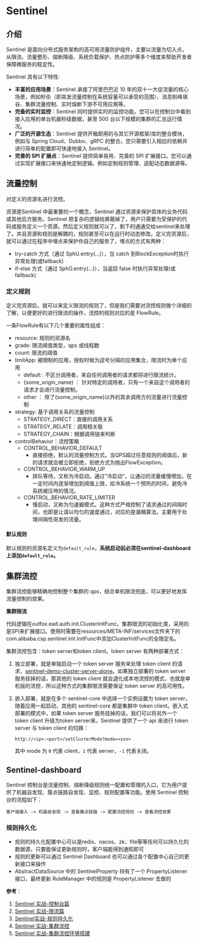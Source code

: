 # Sentinel

## 介绍

Sentinel 是面向分布式服务架构的高可用流量防护组件，主要以流量为切入点，从限流、流量整形、熔断降级、系统负载保护、热点防护等多个维度来帮助开发者保障微服务的稳定性。

Sentinel 具有以下特性:

- **丰富的应用场景**：Sentinel 承接了阿里巴巴近 10 年的双十一大促流量的核心场景，例如秒杀（即突发流量控制在系统容量可以承受的范围）、消息削峰填谷、集群流量控制、实时熔断下游不可用应用等。
- **完备的实时监控**：Sentinel 同时提供实时的监控功能。您可以在控制台中看到接入应用的单台机器秒级数据，甚至 500 台以下规模的集群的汇总运行情况。
- **广泛的开源生态**：Sentinel 提供开箱即用的与其它开源框架/库的整合模块，例如与 Spring Cloud、Dubbo、gRPC 的整合。您只需要引入相应的依赖并进行简单的配置即可快速地接入 Sentinel。
- **完善的 SPI 扩展点**：Sentinel 提供简单易用、完善的 SPI 扩展接口。您可以通过实现扩展接口来快速地定制逻辑。例如定制规则管理、适配动态数据源等。

## 流量控制

对定义的资源名进行流控。

资源是Sentinel 中最重要的一个概念，Sentinel 通过资源来保护具体的业务代码或其他后方服务。Sentinel 把复杂的逻辑给屏蔽掉了，用户只需要为受保护的代码或服务定义一个资源，然后定义规则就可以了，剩下的通通交给sentinel来处理了。并且资源和规则是解耦的，规则甚至可以在运行时动态修改。定义完资源后，就可以通过在程序中埋点来保护你自己的服务了，埋点的方式有两种：

- try-catch 方式（通过 SphU.entry(...)），当 catch 到BlockException时执行异常处理(或fallback)
- if-else 方式（通过 SphO.entry(...)），当返回 false 时执行异常处理(或fallback)



### 定义规则

定义完资源后，就可以来定义限流的规则了，但是我们需要对流控规则做个详细的了解，以便更好的进行限流的操作，流控的规则对应的是 FlowRule。

一条FlowRule有以下几个重要的属性组成：

- resource: 规则的资源名
- grade: 限流阈值类型，qps 或线程数
- count: 限流的阈值
- limitApp: 被限制的应用，授权时候为逗号分隔的应用集合，限流时为单个应用
  - default : 不区分调用者，来自任何调用者的请求都将进行限流统计。
  - {some_origin_name} ： 针对特定的调用者，只有一个来自这个调用者的请求才会进行流量控制。
  - other ： 除了{some_origin_name}以外的其余调用方的流量进行流量控制
- strategy: 基于调用关系的流量控制
  - STRATEGY_DIRECT：直接的调用关系
  - STRATEGY_RELATE：调用相关联
  - STRATEGY_CHAIN：根据调用链来判断
- controlBehavior：流控策略
  - CONTROL_BEHAVIOR_DEFAULT
    - 直接拒绝，默认的流量控制方式，当QPS超过任意规则的阈值后，新的请求就会被立即拒绝，拒绝方式为抛出FlowException。
  - CONTROL_BEHAVIOR_WARM_UP
    - 排队等待，又称为冷启动。通过”冷启动”，让通过的流量缓慢增加，在一定时间内逐渐增加到阈值上限，给冷系统一个预热的时间，避免冷系统被压垮的情况。
  - CONTROL_BEHAVIOR_RATE_LIMITER
    - 慢启动，又称为匀速器模式。这种方式严格控制了请求通过的间隔时间，也即是让请以均匀的速度通过，对应的是漏桶算法。主要用于处理间隔性突发的流量。

#### 默认规则

默认规则的资源名定义为`default_rule`，**系统启动前必须在sentinel-dashboard上添加`default_rule`。**




## 集群流控

集群流控能够精确地控制整个集群的 qps，结合单机限流兜底，可以更好地发挥流量控制的效果。


**集群限流**

代码逻辑在outfox.ead.auth.init.ClusterInitFunc。集群限流的初始化类，采用的是SPI来扩展接口。使用时需要在resources/META-INF/services文件夹下的com.alibaba.csp.sentinel.init.InitFunc中添加ClusterInitFunc的全限定名。

集群流控包含：token server和token client。token server 有两种部署方式：

1. 独立部署，就是单独启动一个 token server 服务来处理 token client 的请求，[sentinel-demo-cluster-server-alone](https://github.com/alibaba/Sentinel/tree/master/sentinel-demo/sentinel-demo-cluster/sentinel-demo-cluster-server-alone)。如果独立部署的 token server 服务挂掉的话，那其他的 token client 就会退化成本地流控的模式，也就是单机版的流控，所以这种方式的集群限流需要保证 token server 的高可用性。

2. 嵌入部署，就是在多个 sentinel-core 中选择一个实例设置为 token server，随着应用一起启动，其他的 sentinel-core 都是集群中 token client。嵌入式部署的模式中，如果 token server 服务挂掉的话，我们可以将另外一个 token client 升级为token server来。Sentinel 提供了一个 api 来进行 token server 与 token client 的切换：

   ```
   http://<ip>:<port>/setClusterMode?mode=<xxx>
   ```

   其中 mode 为 `0` 代表 client，`1` 代表 server，`-1` 代表关闭。



## Sentinel-dashboard

Sentinel 控制台是流量控制、熔断降级规则统一配置和管理的入口，它为用户提供了机器自发现、簇点链路自发现、监控、规则配置等功能。使用 Sentinel 控制台的流程如下：

```
客户端接入 -> 机器自发现 -> 查看簇点链路 -> 配置流控规则 -> 查看流控效果
```


### 规则持久化

- 规则的持久化配置中心可以是redis、nacos、zk、file等等任何可以持久化的数据源，只要能保证更新规则时，客户端能得到通知即可
- 规则的更新可以通过 Sentinel Dashboard 也可以通过各个配置中心自己的更新接口来操作
- AbstractDataSource 中的 SentinelProperty 持有了一个 PropertyListener 接口，最终更新 RuleManager 中的规则是 PropertyListener 去做的



**参考**：

1. [Sentinel 实战-控制台篇](http://www.iocoder.cn/Sentinel/houyi/The-console/)
2. [Sentinel 实战-限流篇](http://www.iocoder.cn/Sentinel/houyi/Sentinel-practical-current-limiting-journal/)
3. [Sentinel实战-规则持久化](http://www.iocoder.cn/Sentinel/houyi/Rule-persistence/)
4. [Sentinel 实战-集群流控](http://www.iocoder.cn/Sentinel/houyi/Cluster-flow-control/)
5. [Sentinel 实战-集群流控环境搭建](http://www.iocoder.cn/Sentinel/houyi/Cluster-flow-control-environment-setup/)
